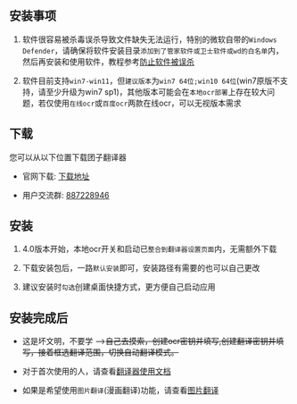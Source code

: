 ## 安装事项
1. 软件很容易被杀毒误杀导致文件缺失无法运行，特别的微软自带的`Windows Defender`，请确保将软件安装目录`添加到了管家软件或卫士软件或wd的白名单`内，然后再安装和使用软件，教程参考[防止软件被误杀](/5.0/FAQ/faq#防止软件被误杀)

2. 软件目前支持`win7-win11`，但`建议版本`为`win7 64位;win10 64位`(win7原版不支持，请至少升级为win7 sp1)，其他版本可能会在`本地ocr部署`上存在较大问题，若仅使用`在线ocr`或`百度ocr`两款在线ocr，可以无视版本需求

## 下载
您可以从以下位置下载团子翻译器

- 官网下载: [下载地址](https://translator.dango.cloud)

- 用户交流群: [887228946](http://qm.qq.com/cgi-bin/qm/qr?_wv=1027&k=8P-FutxLiqccgUeFhoIBwNvrQSVwuRzl&authKey=3dptyI8PhvMAwIlcoSJXn%2Fx2N58C3xPX9KPt1s3kEFiMXWeV0OUcYqFQFX3UTdJ0&noverify=0&group_code=887228946)

## 安装
1. 4.0版本开始，本地ocr开关和启动已`整合到翻译器设置页面`内，无需额外下载

2. 下载安装包后，一路`默认安装`即可，安装路径有需要的也可以自己更改

3. 建议安装时`勾选`创建桌面快捷方式，更方便自己启动应用

## 安装完成后
- 这是坏文明，不要学 -->~~自己去摸索，创建ocr密钥并填写,创建翻译密钥并填写，接着框选翻译范围，切换自动翻译模式。~~

- 对于首次使用的人，请查看[翻译器使用文档](/5.0/basic/dangotranslator)
- 如果是希望使用`图片翻译`(漫画翻译)功能，请查看[图片翻译](/5.0/basic/manga)